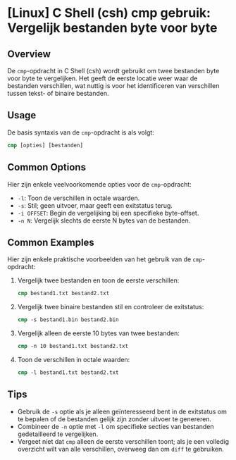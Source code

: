 # [Linux] C Shell (csh) cmp gebruik: Vergelijk bestanden byte voor byte

## Overview
De `cmp`-opdracht in C Shell (csh) wordt gebruikt om twee bestanden byte voor byte te vergelijken. Het geeft de eerste locatie weer waar de bestanden verschillen, wat nuttig is voor het identificeren van verschillen tussen tekst- of binaire bestanden.

## Usage
De basis syntaxis van de `cmp`-opdracht is als volgt:

```csh
cmp [opties] [bestanden]
```

## Common Options
Hier zijn enkele veelvoorkomende opties voor de `cmp`-opdracht:

- `-l`: Toon de verschillen in octale waarden.
- `-s`: Stil; geen uitvoer, maar geeft een exitstatus terug.
- `-i OFFSET`: Begin de vergelijking bij een specifieke byte-offset.
- `-n N`: Vergelijk slechts de eerste N bytes van de bestanden.

## Common Examples
Hier zijn enkele praktische voorbeelden van het gebruik van de `cmp`-opdracht:

1. Vergelijk twee bestanden en toon de eerste verschillen:
   ```csh
   cmp bestand1.txt bestand2.txt
   ```

2. Vergelijk twee binaire bestanden stil en controleer de exitstatus:
   ```csh
   cmp -s bestand1.bin bestand2.bin
   ```

3. Vergelijk alleen de eerste 10 bytes van twee bestanden:
   ```csh
   cmp -n 10 bestand1.txt bestand2.txt
   ```

4. Toon de verschillen in octale waarden:
   ```csh
   cmp -l bestand1.txt bestand2.txt
   ```

## Tips
- Gebruik de `-s` optie als je alleen geïnteresseerd bent in de exitstatus om te bepalen of de bestanden gelijk zijn zonder uitvoer te genereren.
- Combineer de `-n` optie met `-l` om specifieke secties van bestanden gedetailleerd te vergelijken.
- Vergeet niet dat `cmp` alleen de eerste verschillen toont; als je een volledig overzicht wilt van alle verschillen, overweeg dan om `diff` te gebruiken.